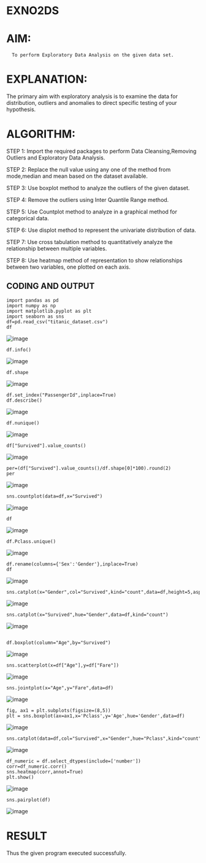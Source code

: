 # EXNO2DS
# AIM:
      To perform Exploratory Data Analysis on the given data set.
      
# EXPLANATION:
  The primary aim with exploratory analysis is to examine the data for distribution, outliers and anomalies to direct specific testing of your hypothesis.
  
# ALGORITHM:
STEP 1: Import the required packages to perform Data Cleansing,Removing Outliers and Exploratory Data Analysis.

STEP 2: Replace the null value using any one of the method from mode,median and mean based on the dataset available.

STEP 3: Use boxplot method to analyze the outliers of the given dataset.

STEP 4: Remove the outliers using Inter Quantile Range method.

STEP 5: Use Countplot method to analyze in a graphical method for categorical data.

STEP 6: Use displot method to represent the univariate distribution of data.

STEP 7: Use cross tabulation method to quantitatively analyze the relationship between multiple variables.

STEP 8: Use heatmap method of representation to show relationships between two variables, one plotted on each axis.

## CODING AND OUTPUT
```
import pandas as pd     
import numpy as np     
import matplotlib.pyplot as plt     
import seaborn as sns       
df=pd.read_csv("titanic_dataset.csv")   
df
```
![image](https://github.com/user-attachments/assets/ac126d0e-3187-4497-84fc-5601a2c40a93)
```
df.info()
```
![image](https://github.com/user-attachments/assets/82773ab4-6404-4a53-9632-ad3e0d2fa3b1)

```
df.shape
```
![image](https://github.com/user-attachments/assets/bb857e27-d9e6-4465-a06d-a17ebb5caaa2)

```
df.set_index("PassengerId",inplace=True)
df.describe()
```
![image](https://github.com/user-attachments/assets/fdd17cff-328e-4277-8ac9-da6e865ac122)


```
df.nunique()
```
![image](https://github.com/user-attachments/assets/80338951-a00a-4070-8495-e7a232a34f13)

```
df["Survived"].value_counts()
```
![image](https://github.com/user-attachments/assets/463b20ab-1ccb-45ad-b486-2e455c7a9324)

```
per=(df["Survived"].value_counts()/df.shape[0]*100).round(2)
per
```
![image](https://github.com/user-attachments/assets/b12f0c80-2ee7-42b9-8091-a31308387eec)

```
sns.countplot(data=df,x="Survived")
```
![image](https://github.com/user-attachments/assets/df708221-0004-49b8-ba9e-1558f1bae3f7)

```
df
```
![image](https://github.com/user-attachments/assets/a40109c8-971a-40dc-aec5-db548fe31c8f)
```
df.Pclass.unique()
```
![image](https://github.com/user-attachments/assets/b21bbbeb-792b-4a98-b943-fb5ce74c2e94)

```
df.rename(columns={'Sex':'Gender'},inplace=True)
df
```
![image](https://github.com/user-attachments/assets/33f15439-3d49-4ca6-924f-c0e8c0072598)

```
sns.catplot(x="Gender",col="Survived",kind="count",data=df,height=5,aspect=.7)
```
![image](https://github.com/user-attachments/assets/f09af095-94d8-4a64-a87b-c54d47abc752)
```
sns.catplot(x="Survived",hue="Gender",data=df,kind="count")
```

![image](https://github.com/user-attachments/assets/b906db91-aa35-4b25-8c53-7df4a185a3b1)
```

df.boxplot(column="Age",by="Survived")
```

![image](https://github.com/user-attachments/assets/8353a8a5-b56f-491f-8963-8a9aa687464e)

```
sns.scatterplot(x=df["Age"],y=df["Fare"])
```

![image](https://github.com/user-attachments/assets/043a5b9b-4b05-41b8-bda7-b617955c2887)
```
sns.jointplot(x="Age",y="Fare",data=df)
```

![image](https://github.com/user-attachments/assets/862a5eea-3094-437c-b31e-6416ce01a67f)

```
fig, ax1 = plt.subplots(figsize=(8,5))
plt = sns.boxplot(ax=ax1,x='Pclass',y='Age',hue='Gender',data=df)
```

![image](https://github.com/user-attachments/assets/f2070cca-8495-494c-bf3b-4174cee89ae5)
```
sns.catplot(data=df,col="Survived",x="Gender",hue="Pclass",kind="count")
```

![image](https://github.com/user-attachments/assets/4a39f318-f955-4d94-858c-d3a32a5dacd3)
```
df_numeric = df.select_dtypes(include=['number'])
corr=df_numeric.corr()
sns.heatmap(corr,annot=True)
plt.show()
```

![image](https://github.com/user-attachments/assets/d1eadf67-650e-4f97-a460-ff879dce8ebd)
```
sns.pairplot(df)
```

![image](https://github.com/user-attachments/assets/4beba7fd-e03c-4069-88b1-c84abbef9d2a)


# RESULT
Thus the given program executed successfully.
